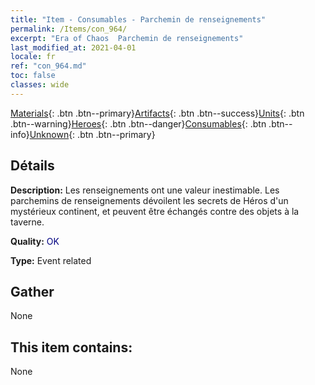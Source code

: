 ```yaml
---
title: "Item - Consumables - Parchemin de renseignements"
permalink: /Items/con_964/
excerpt: "Era of Chaos  Parchemin de renseignements"
last_modified_at: 2021-04-01
locale: fr
ref: "con_964.md"
toc: false
classes: wide
---
```

 [Materials](/fr/Items/){: .btn .btn--primary}[Artifacts](/fr/Items/Artifacts/){: .btn .btn--success}[Units](/fr/Items/Units/){: .btn .btn--warning}[Heroes](/fr/Items/Heroes/){: .btn .btn--danger}[Consumables](/fr/Items/Consumables/){: .btn .btn--info}[Unknown](/fr/Items/Unknown/){: .btn .btn--primary}

## Détails
 **Description:** Les renseignements ont une valeur inestimable. Les parchemins de renseignements dévoilent les secrets de Héros d'un mystérieux continent, et peuvent être échangés contre des objets à la taverne.

 **Quality:** <span style="color: #000080">OK</span>

 **Type:** Event related

## Gather

  None

## This item contains:

  None

